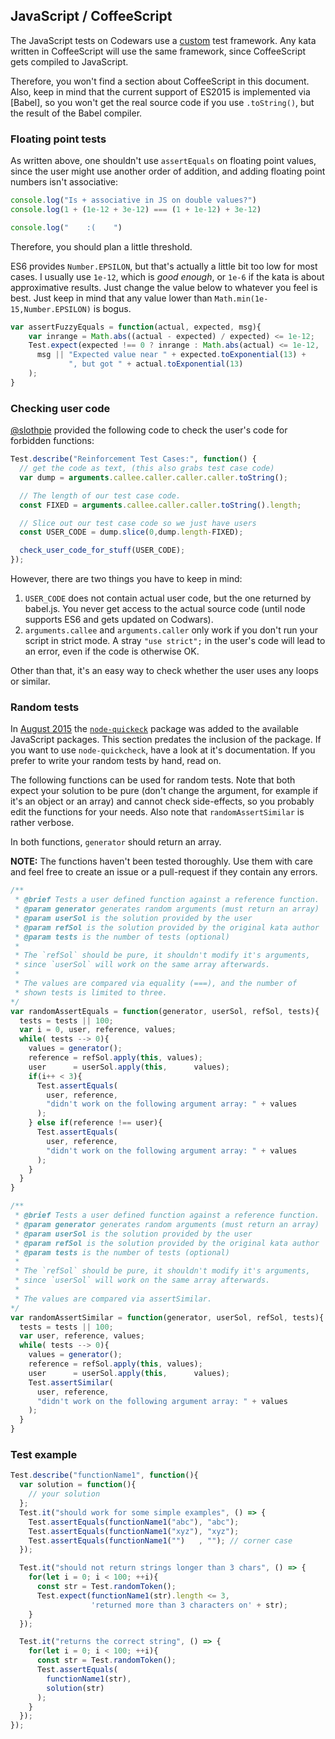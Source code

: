 JavaScript / CoffeeScript
-------------------------

The JavaScript tests on Codewars use a [custom] test framework. Any kata written
in CoffeeScript will use the same framework, since CoffeeScript gets compiled
to JavaScript.

Therefore, you won't find a section about CoffeeScript in this document. Also,
keep in mind that the current support of ES2015 is implemented via [Babel], so
you won't get the real source code if you use `.toString()`, but the result of
the Babel compiler.

 [custom]: http://www.codewars.com/docs/js-slash-coffeescript-test-reference


### Floating point tests

As written above, one shouldn't use `assertEquals` on floating point
values, since the user might use another order of addition, and adding
floating point numbers isn't associative:

``` javascript
console.log("Is + associative in JS on double values?")
console.log(1 + (1e-12 + 3e-12) === (1 + 1e-12) + 3e-12)

console.log("    :(    ")
```

Therefore, you should plan a little threshold.

ES6 provides `Number.EPSILON`, but that's actually a little bit too low for
most cases. I usually use `1e-12`, which is *good enough*, or `1e-6` if the
kata is about approximative results. Just change the value below to
whatever you feel is best. Just keep in mind that any value lower than
`Math.min(1e-15,Number.EPSILON)` is bogus.

``` javascript
var assertFuzzyEquals = function(actual, expected, msg){
    var inrange = Math.abs((actual - expected) / expected) <= 1e-12;
    Test.expect(expected !== 0 ? inrange : Math.abs(actual) <= 1e-12,
      msg || "Expected value near " + expected.toExponential(13) +
             ", but got " + actual.toExponential(13)
    );
}
```


### Checking user code

[\@slothpie][gh-slothpie] provided the following code to check the user's code
for forbidden functions:

 [gh-slothpie]: https://github.com/slothpie

``` javascript
Test.describe("Reinforcement Test Cases:", function() {
  // get the code as text, (this also grabs test case code)
  var dump = arguments.callee.caller.caller.caller.toString();

  // The length of our test case code.
  const FIXED = arguments.callee.caller.caller.toString().length;

  // Slice out our test case code so we just have users
  const USER_CODE = dump.slice(0,dump.length-FIXED);

  check_user_code_for_stuff(USER_CODE);
});
```

However, there are two things you have to keep in mind:

1. `USER_CODE` does not contain actual user code, but the one returned by
   babel.js.  You never get access to the actual source code (until node
   supports ES6 and gets updated on Codwars).
2. `arguments.callee` and `arguments.caller` only work if you don't run your
   script in strict mode. A stray `"use strict";` in the user's code will
   lead to an error, even if the code is otherwise OK.

Other than that, it's an easy way to check whether the user uses any loops
or similar.


### Random tests

In [August 2015][gitter-chat-quickcheck] the [`node-quickeck`][node-quickeck]
package was added to the available JavaScript packages.  This section predates
the inclusion of the package.  If you want to use `node-quickcheck`, have a
look at it's documentation.  If you prefer to write your random tests by hand,
read on.

 [gitter-chat-quickcheck]: https://gitter.im/Codewars/codewars.com?at=55d376c5bdd5d6c9362b6e79
 [node-quickeck]: https://github.com/mcandre/node-quickcheck

The following functions can be used for random tests. Note that both expect
your solution to be pure (don't change the argument, for example if it's an
object or an array) and cannot check side-effects, so you probably edit the
functions for your needs. Also note that `randomAssertSimilar` is rather
verbose.

In both functions, `generator` should return an array.

**NOTE:** The functions haven't been tested thoroughly. Use them with care
and feel free to create an issue or a pull-request if they contain any errors.

``` javascript
/**
 * @brief Tests a user defined function against a reference function.
 * @param generator generates random arguments (must return an array)
 * @param userSol is the solution provided by the user
 * @param refSol is the solution provided by the original kata author
 * @param tests is the number of tests (optional)
 *
 * The `refSol` should be pure, it shouldn't modify it's arguments,
 * since `userSol` will work on the same array afterwards.
 *
 * The values are compared via equality (===), and the number of
 * shown tests is limited to three.
*/
var randomAssertEquals = function(generator, userSol, refSol, tests){
  tests = tests || 100;
  var i = 0, user, reference, values;
  while( tests --> 0){
    values = generator();
    reference = refSol.apply(this, values);
    user      = userSol.apply(this,      values);
    if(i++ < 3){
      Test.assertEquals(
        user, reference,
        "didn't work on the following argument array: " + values
      );
    } else if(reference !== user){
      Test.assertEquals(
        user, reference,
        "didn't work on the following argument array: " + values
      );
    }
  }
}
```

``` javascript
/**
 * @brief Tests a user defined function against a reference function.
 * @param generator generates random arguments (must return an array)
 * @param userSol is the solution provided by the user
 * @param refSol is the solution provided by the original kata author
 * @param tests is the number of tests (optional)
 *
 * The `refSol` should be pure, it shouldn't modify it's arguments,
 * since `userSol` will work on the same array afterwards.
 *
 * The values are compared via assertSimilar.
*/
var randomAssertSimilar = function(generator, userSol, refSol, tests){
  tests = tests || 100;
  var user, reference, values;
  while( tests --> 0){
    values = generator();
    reference = refSol.apply(this, values);
    user      = userSol.apply(this,      values);
    Test.assertSimilar(
      user, reference,
      "didn't work on the following argument array: " + values
    );
  }
}
```


### Test example

``` javascript
Test.describe("functionName1", function(){
  var solution = function(){
    // your solution
  };
  Test.it("should work for some simple examples", () => {
    Test.assertEquals(functionName1("abc"), "abc");
    Test.assertEquals(functionName1("xyz"), "xyz");
    Test.assertEquals(functionName1("")   , ""); // corner case
  });

  Test.it("should not return strings longer than 3 chars", () => {
    for(let i = 0; i < 100; ++i){
      const str = Test.randomToken();
      Test.expect(functionName1(str).length <= 3,
                  'returned more than 3 characters on' + str);
    }
  });

  Test.it("returns the correct string", () => {
    for(let i = 0; i < 100; ++i){
      const str = Test.randomToken();
      Test.assertEquals(
        functionName1(str),
        solution(str)
      );
    }
  });
});
```
